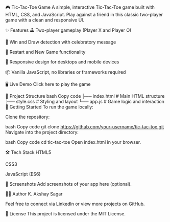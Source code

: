 🎮 Tic-Tac-Toe Game
A simple, interactive Tic-Tac-Toe game built with HTML, CSS, and JavaScript. Play against a friend in this classic two-player game with a clean and responsive UI.

✨ Features
🕹️ Two-player gameplay (Player X and Player O)

🎉 Win and Draw detection with celebratory message

🔄 Restart and New Game functionality

💅 Responsive design for desktops and mobile devices

📦 Vanilla JavaScript, no libraries or frameworks required

🖥️ Live Demo
Click here to play the game

📁 Project Structure
bash
Copy code
├── index.html     # Main HTML structure
├── style.css      # Styling and layout
└── app.js         # Game logic and interaction
🚀 Getting Started
To run the game locally:

Clone the repository:

bash
Copy code
git clone https://github.com/your-username/tic-tac-toe.git
Navigate into the project directory:

bash
Copy code
cd tic-tac-toe
Open index.html in your browser.

🛠️ Tech Stack
HTML5

CSS3

JavaScript (ES6)

📸 Screenshots
Add screenshots of your app here (optional).

👨‍💻 Author
K. Akshay Sagar

Feel free to connect via LinkedIn or view more projects on GitHub.

📝 License
This project is licensed under the MIT License.


